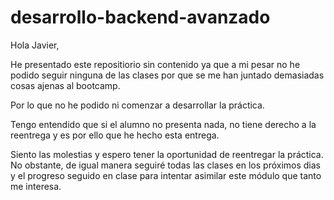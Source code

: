 # desarrollo-backend-avanzado

Hola Javier, 

He presentado este repositiorio sin contenido ya que a mi pesar no he podido seguir ninguna de las clases por que se me han juntado demasiadas cosas ajenas al bootcamp.

Por lo que no he podido ni comenzar a desarrollar la práctica.

Tengo entendido que si el alumno no presenta nada, no tiene derecho a la reentrega y es por ello que he hecho esta entrega.

Siento las molestias y espero tener la oportunidad de reentregar la práctica. No obstante, de igual manera seguiré todas las clases en los próximos dias y el progreso seguido en clase para intentar asimilar este módulo que tanto me interesa.
